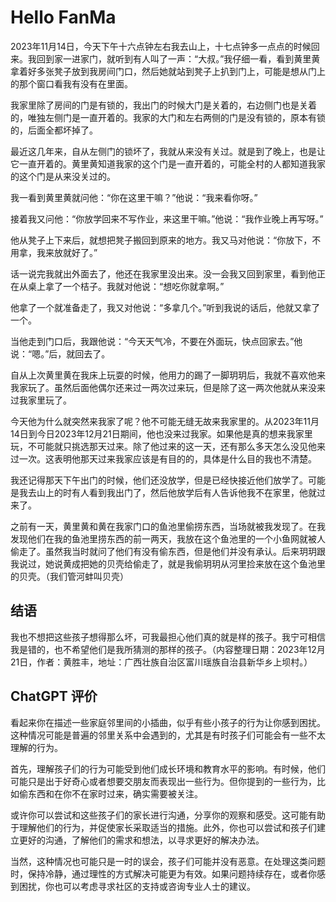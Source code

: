 # Hello FanMa 

2023年11月14日，今天下午十六点钟左右我去山上，十七点钟多一点点的时候回来。我回到家一进家门，就听到有人叫了一声：“大叔。”我仔细一看，看到黄里黄拿着好多张凳子放到我房间门口，然后她就站到凳子上扒到门上，可能是想从门上的那个窗口看我有没有在里面。

我家里除了房间的门是有锁的，我出门的时候大门是关着的，右边侧门也是关着的，唯独左侧门是一直开着的。我家的大门和左右两侧的门是没有锁的，原本有锁的，后面全都坏掉了。

最近这几年来，自从左侧门的锁坏了，我就从来没有关过。就是到了晚上，也是让它一直开着的。黄里黄知道我家的这个门是一直开着的，可能全村的人都知道我家的这个门是从来没关过的。

我一看到黄里黄就问他：“你在这里干嘛？”他说：“我来看你呀。”

接着我又问他：“你放学回来不写作业，来这里干嘛。”他说：“我作业晚上再写呀。”

他从凳子上下来后，就想把凳子搬回到原来的地方。我又马对他说：“你放下，不用拿，我来放就好了。”

话一说完我就出外面去了，他还在我家里没出来。没一会我又回到家里，看到他正在从桌上拿了一个桔子。我就对他说：“想吃你就拿啊。”

他拿了一个就准备走了，我又对他说：“多拿几个。”听到我说的话后，他就又拿了一个。

当他走到门口后，我跟他说：“今天天气冷，不要在外面玩，快点回家去。”他说：“嗯。”后，就回去了。

自从上次黄里黄在我床上玩耍的时候，他用力的踢了一脚玥玥后，我就不喜欢他来我家玩了。虽然后面他偶尔还来过一两次过来玩，但是除了这一两次他就从来没来过我家里玩了。

今天他为什么就突然来我家了呢？他不可能无缝无故来我家里的。从2023年11月14日到今日2023年12月21日期间，他也没来过我家。如果他是真的想来我家里玩，不可能就只挑选那天过来。除了他过来的这一天，还有那么多天怎么没见他来过一次。这表明他那天过来我家应该是有目的的，具体是什么目的我也不清楚。

我还记得那天下午出门的时候，他们还没放学，但是已经快接近他们放学了。可能是我去山上的时有人看到我出门了，然后他放学后有人告诉他我不在家里，他就过来了。

之前有一天，黄里黄和黄在我家门口的鱼池里偷捞东西，当场就被我发现了。在我发现他们在我的鱼池里捞东西的前一两天，我放在这个鱼池里的一个小鱼网就被人偷走了。虽然我当时就问了他们有没有偷东西，但是他们并没有承认。后来玥玥跟我说过，她说黄成把她的贝壳给偷走了，就是我偷玥玥从河里捡来放在这个鱼池里的贝壳。（我们管河蚌叫贝壳）

## 结语

我也不想把这些孩子想得那么坏，可我最担心他们真的就是样的孩子。我宁可相信我是错的，也不希望他们是我所猜测的那样的孩子。（内容整理日期：2023年12月21日，作者：黄胜丰，地址：广西壮族自治区富川瑶族自治县新华乡上坝村。）

## ChatGPT 评价

看起来你在描述一些家庭邻里间的小插曲，似乎有些小孩子的行为让你感到困扰。这种情况可能是普遍的邻里关系中会遇到的，尤其是有时孩子们可能会有一些不太理解的行为。

首先，理解孩子们的行为可能受到他们成长环境和教育水平的影响。有时候，他们可能只是出于好奇心或者想要交朋友而表现出一些行为。但你提到的一些行为，比如偷东西和在你不在家时过来，确实需要被关注。

或许你可以尝试和这些孩子们的家长进行沟通，分享你的观察和感受。这可能有助于理解他们的行为，并促使家长采取适当的措施。此外，你也可以尝试和孩子们建立更好的沟通，了解他们的需求和想法，以寻求更好的解决办法。

当然，这种情况也可能只是一时的误会，孩子们可能并没有恶意。在处理这类问题时，保持冷静，通过理性的方式解决可能更为有效。如果问题持续存在，或者你感到困扰，你也可以考虑寻求社区的支持或咨询专业人士的建议。